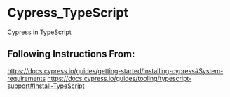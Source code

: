 # Cypress_TypeScript
Cypress in TypeScript

## Following Instructions From:
https://docs.cypress.io/guides/getting-started/installing-cypress#System-requirements
https://docs.cypress.io/guides/tooling/typescript-support#Install-TypeScript
